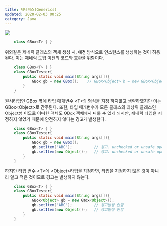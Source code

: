 ```yaml
---
title: 제네릭스(Generics)
updated: 2020-02-03 00:25
category: Java
---
```


<a href="https://raw.githubusercontent.com/rlawjddbs/rlawjddbs.github.io/master/assets/common/imgs/common/190520/404error.png" target="_new">![](https://raw.githubusercontent.com/rlawjddbs/rlawjddbs.github.io/master/_posts/imgs/0203/generics_term.png)</a>

```java
    class GBox<T> { }
```
위와같은 제네릭 클래스의 객체 생성 시, 예전 방식으로 인스턴스를 생성하는 것이 허용된다. 이는 제네릭 도입 이전의 코드와 호환을 위함이다.

```java
    class GBox<T> { }
    class GBoxTester{
        public static void main(String args[]){
            GBox gb = new GBox();    // GBox<Object> b = new GBox<Object>(); 와 같음
        }
    } 
```
원시타입인 GBox 옆에 타입 매개변수 &lt;T&gt;의 형식을 지정 하지않고 생략하였지만 이는 GBox&lt;Object&gt;로 간주된다. 또한, 타입 매개변수가 모든 클래스의 최상위 클래스인 Object형 이므로 어떠한 객체도 GBox 객체에서 다룰 수 있게 되지만, 제네릭 타입을 지정하지 않았기 때문에 안전하지 않다는 경고가 발생한다.

```java
    class GBox<T> { }
    class GBoxTester{
        public static void main(String args[]){
            GBox gb = new GBox();
            gb.setItem("ABC");          // 경고. unchecked or unsafe operation
            gb.setItem(new Object());   // 경고. unchecked or unsafe operation
        }
    } 
```
하지만 타입 변수 &lt;T&gt;에 &lt;Object&gt;타입을 지정하면, 타입을 지정하지 않은 것이 아니라 알고 적은 것이므로 경고는 발생하지 않는다.
```java
    class GBox<T> { }
    class GBoxTester{
        public static void main(String args[]){
            GBox<Object> gb = new GBox<Object>();
            gb.setItem("ABC");          // 경고발생 안함
            gb.setItem(new Object());   // 경고발생 안함
        }
    } 
```
